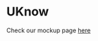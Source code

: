# UKnow

Check our mockup page <a href="https://xd.adobe.com/view/85b19dab-ef71-44c2-58b9-dcc6cc03bfce-f380/?fullscreen" target="_blank">here</a>
